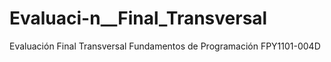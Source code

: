 # Evaluaci-n__Final_Transversal
Evaluación Final Transversal Fundamentos de Programación FPY1101-004D
